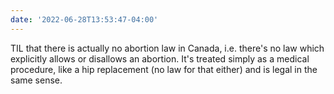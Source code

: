 ```yaml
---
date: '2022-06-28T13:53:47-04:00'
---
```


TIL that there is actually no abortion law in Canada, i.e. there's no law which explicitly allows or disallows an abortion.  It's treated simply as a medical procedure, like a hip replacement (no law for that either) and is legal in the same sense.
